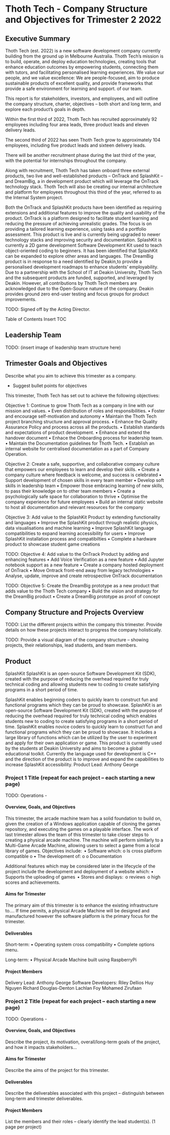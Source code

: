 # Thoth Tech - Company Structure and Objectives for Trimester 2 2022

## Executive Summary

Thoth Tech (est. 2022) is a new software development company currently building
from the ground up in Melbourne Australia. Thoth Tech’s mission is to build,
operate, and deploy education technologies, creating tools that enhance education
outcomes by empowering students, connecting them with tutors, and facilitating
personalised learning experiences. We value our people, and we value excellence:
We are people-focused, aim to produce sustainable products of excellent quality,
and provide frameworks that provide a safe environment for learning and support.
of our team.

This report is for stakeholders, investors, and employees, and will outline the
company structure, charter, objectives – both short and long term, and explore
each product’s goals in depth.

Within the first third of 2022, Thoth Tech has recruited approximately 92 employees
including four area leads, three product leads and eleven delivery leads.

The second third of 2022 has seen Thoth Tech grow to approximately 104 employees,
including five product leads and sixteen delivery leads.

There will be another recruitment phase during the last third of the year, with the
potential for internships throughout the company.

Along with recruitment, Thoth Tech has taken onboard three external products, two
live and well-established products – OnTrack and SplashKit – and DreamBig, a in
development product which will leverage the OnTrack technology stack. Thoth Tech
will also be creating our internal architecture and platform for employees throughout
this third of the year, referred to as the Internal System project.

Both the OnTrack and SplashKit products have been identified as requiring extensions
and additional features to improve the quality and usability of the product. OnTrack
is a platform designed to facilitate student learning and reducing the pressure of
achieving unrealistic grades. The focus is on providing a tailored learning experience,
using tasks and a portfolio assessment. This product is live and is currently being
upgraded to newer technology stacks and improving security and documentation. SplashKit
is currently a 2D game development Software Development Kit used to teach object-oriented
coding to beginners. It has been identified that SplashKit can be expanded to explore
other areas and languages. The DreamBig product is in response to a need identified
by Deakin,to provide a personalised development roadmaps to enhance students’ employability.
Due to a partnership with the School of IT at Deakin University, Thoth Tech and
the subsequent products are funded, supported, and leveraged by Deakin. However,
all contributions by Thoth Tech members are acknowledged due to the Open-Source
nature of the company. Deakin provides ground zero end-user testing and focus groups
for product improvements.

TODO:
Signed off by the Acting Director.

Table of Contents
Insert TOC

## Leadership Team

TODO:
(insert image of leadership team structure here)

## Trimester Goals and Objectives

Describe what you aim to achieve this trimester as a company.

- Suggest bullet points for objectives

This trimester, Thoth Tech has set out to achieve the following objectives:

Objective 1: Continue to grow Thoth Tech as a company in line with our mission
and values.
• Even distribution of roles and responsibilities.
• Foster and encourage self-motivation and autonomy
• Maintain the Thoth Tech project branching structure and approval process.
• Enhance the Quality Assurance Policy and process across all the products.
• Establish standards and expectations of product development.
• Enhance and extend the handover document
• Enhace the Onboarding process for leadership team.
• Maintain the Documentation guidelines for Thoth Tech.
• Establish an internal website for centralised documentation as a part of Company Operation.

Objective 2: Create a safe, supportive, and collaborative company culture that
empowers our employees to learn and develop their skills.
• Create a company culture where feedback is welcome, and success is celebrated
• Support development of chosen skills in every team member
• Develop soft skills in leadership team
• Empower those embracing learning of new skills, to pass their knowledge on to
other team members
• Create a psychologically safe space for collaboration to thrive
• Optimise the company experience for future employees
• Build an internal static website to host all documentation and relevant
resources for the company

Objective 3: Add value to the SplashKit Product by extending functionality and languages
• Improve the SplashKit product through realistic physics, data visualisations
and machine learning
• Improve SplashKit language compatibilities to expand learning accessibility
for users
• Improve SplashKit installation process and compatibilties
• Complete a hardware product to showcase student game creations

TODO:
Objective 4: Add value to the OnTrack Product by adding and enhancing features
• Add Voice Verification as a new feature
• Add Jupyter notebook support as a new feature
• Create a company hosted deployment of OnTrack
• Move Ontrack front-end away from legacy technologies
• Analyse, update, improve and create retrospective OnTrack documentation

TODO:
Objective 5: Create the DreamBig prototype as a new product that adds value to
the Thoth Tech company
• Build the vision and strategy for the DreamBig product
• Create a DreamBig prototype as proof of concept

## Company Structure and Projects Overview

TODO:
List the different projects within the company this trimester. Provide details on
how these projects interact to progress the company holistically.

TODO:
Provide a visual diagram of the company structure – showing projects, their relationships,
lead students, and team members.

## Product

SplashKit
SplashKit is an open-source Software Development Kit (SDK), created with the purpose
of reducing the overhead required for truly technical coding and allowing students
new to coding to create satisfying programs in a short period of time.

SplashKit enables beginning coders to quickly learn to construct fun and functional
programs which they can be proud to showcase. SplashKit is an open-source Software
Development Kit (SDK), created with the purpose of reducing the overhead required
for truly technical coding which enables students new to coding to create satisfying
programs in a short period of time. SplashKit enables novice coders to quickly learn
to construct fun and functional programs which they can be proud to showcase.
It includes a large library of functions which can be utilized by the user to
experiment and apply for their own application or game. This product is currently
used by the students at Deakin University and aims to become a global educational
toolkit. Currently the language used for development is C++ and the direction of
the product is to improve and expand the capabilities to increase SplashKit accessibility.
Product Lead: Anthony George

### Project 1 Title (repeat for each project – each starting a new page)

TODO:
Operations -

#### Overview, Goals, and Objectives

This trimester, the arcade machine team has a solid foundation to build on, given
the creation of a Windows application capable of cloning the games repository,
and executing the games on a playable interface. The work of last trimester allows
the team of this trimester to take closer steps to creating a physical arcade machine.
The machine will perform similarly to a Multi-Game Arcade Machine, allowing users
to select a game from a local library of games. Objectives include: 
  • Software which:
    o Is cross platform compatible
    o
  • The development of:
    o
    o Documentation

Additional features which may be considered later in the lifecycle of the project include the development and deployment of a website which:
  • Supports the uploading of games 
  • Stores and displays: 
    o reviews 
    o high scores and achievements. 

#### Aims for Trimester

The primary aim of this trimester is to enhance the existing infrastructure to….
If time permits, a physical Arcade Machine will be designed and manufactured however
the software platform is the primary focus for the trimester. 

#### Deliverables

Short-term:
• Operating system cross compatibility
• Complete options menu.

Long-term:
• Physical Arcade Machine built using RaspberryPi

#### Project Members

Delivery Lead:  Anthony George
Software Developers:
Riley Dellios
Huy Nguyen
Richard Douglas-Denton
Lachlan Foy
Mohamed Zirufaan

### Project 2 Title (repeat for each project – each starting a new page)

TODO:
Operations -

#### Overview, Goals, and Objectives

Describe the project, its motivation, overall/long-term goals of the project,
and how it impacts stakeholders…

#### Aims for Trimester

Describe the aims of the project for this trimester.

#### Deliverables

Describe the deliverables associated with this project – distinguish between
long-term and trimester deliverables.

#### Project Members

List the members and their roles – clearly identify the lead student(s).
(1 page per project)
